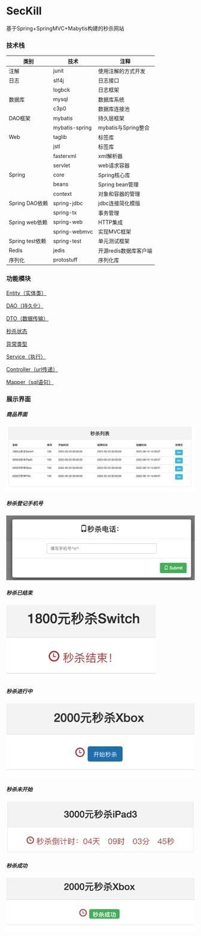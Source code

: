 # SecKill

基于Spring+SpringMVC+Mabytis构建的秒杀网站


### 技术栈
|类别|技术|注释|
|-----|-----|-----|
|注解|junit|使用注解的方式开发|
|日志|slf4j|日志接口|
||logbck|日志框架|
|数据库|mysql|数据库系统|
||c3p0|数据库连接池|
|DAO框架|mybatis|持久层框架|
||mybatis-spring|mybatis与Spring整合|
|Web|taglib|标签库|
||jstl|标签库|
||fasterxml|xml解析器|
||servlet|web请求容器|
|Spring|core|Spring核心库|
||beans|Spring bean管理|
||context|对象和容器的管理|
|Spring DAO依赖|spring-jdbc|jdbc连接简化模版|
||spring-tx|事务管理|
|Spring web依赖|spring-web|HTTP集成|
||spring-webmvc|实现MVC框架|
|Spring test依赖|spring-test|单元测试框架|
|Redis|jedis|开源redis数据库客户端|
|序列化|protostuff|序列化库|

### 功能模块

[Entity（实体类）](https://github.com/Yangxiaohan0120/SecKill/tree/master/src/main/java/entity)

[DAO（持久化）](https://github.com/Yangxiaohan0120/SecKill/tree/master/src/main/java/dao)

[DTO（数据传输）](https://github.com/Yangxiaohan0120/SecKill/tree/master/src/main/java/dto)

[秒杀状态](https://github.com/Yangxiaohan0120/SecKill/tree/master/src/main/java/enums)

[异常类型](https://github.com/Yangxiaohan0120/SecKill/tree/master/src/main/java/exception)

[Service（执行）](https://github.com/Yangxiaohan0120/SecKill/tree/master/src/main/java/service)

[Controller（url传递）](https://github.com/Yangxiaohan0120/SecKill/tree/master/src/main/java/web)

[Mapper（sql语句）](https://github.com/Yangxiaohan0120/SecKill/tree/master/src/main/resources/mappers)

### 展示界面

##### 商品界面

![](https://raw.githubusercontent.com/Yangxiaohan0120/SecKill/master/src/main/resources/images/1.png)

##### 秒杀登记手机号

![](https://raw.githubusercontent.com/Yangxiaohan0120/SecKill/master/src/main/resources/images/2.png)

##### 秒杀已结束

![](https://raw.githubusercontent.com/Yangxiaohan0120/SecKill/master/src/main/resources/images/3.png)

##### 秒杀进行中

![](https://raw.githubusercontent.com/Yangxiaohan0120/SecKill/master/src/main/resources/images/4.png)

##### 秒杀未开始

![](https://raw.githubusercontent.com/Yangxiaohan0120/SecKill/master/src/main/resources/images/6.png)

##### 秒杀成功

![](https://raw.githubusercontent.com/Yangxiaohan0120/SecKill/master/src/main/resources/images/5.png)


